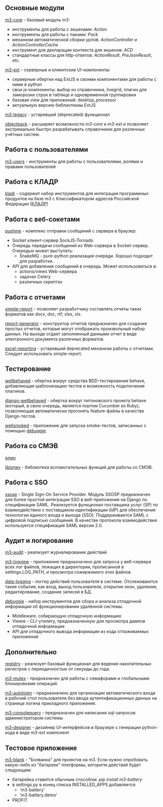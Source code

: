 <!-- 
.. title: Модули m3
.. slug: modules
.. date: 2014/03/17 14:15:52
.. tags: 
.. link: 
.. description: 
.. type: text
-->

Основные модули
----------------

[m3-core](http://m3-core.readthedocs.org/) - базовый модуль m3:

  - инструменты для работы с экшенами: *Action*
  - инструменты для работы с паками: *Pack*
  - механизм автоматической сборки урлов: *ActionController* и *ActionControllerCache*
  - инструмент для декларации контекста для экшенов: *ACD*
  - cтандартные классы для http-ответов: *ActionResult*, *PreJsonResult*, etc.

[m3-ext](http://m3-ext.readthedocs.org/) - серверные и клиентские UI-компоненты:

  - серверные обертки над ExtJS и своими компонентами для работы с ними в python
  - свои js-компоненты: выбор из справочника, livegrid, плагин для заморозки строк в таблице и одновременной группировки
  - базовая view для приложений: desktop_processor
  - актуальную версию библиотекиы ExtJS


[m3-legacy](http://m3-legacy.readthedocs.org/) - устаревший (deprecated) функционал

[objectpack](http://objectpack.readthedocs.org/) - расширяет возможности *m3-core* и *m3-ext* и
позволяет экстремально быстро разрабатывать справочники для различных учётных систем.

Работа с пользователями
-----------------------

[m3-users](http://m3-users.readthedocs.org/) - инструменты для работы с пользователями, ролями и правами пользователей

Работа с КЛАДР
-----------------

[kladr](http://m3-kladr.readthedocs.org/) - содержит набор инструментов для интеграции программных продуктов на базе m3
с Классификатором адресов Российской Федерации ([КЛАДР](http://ru.wikipedia.org/wiki/%D0%9A%D0%9B%D0%90%D0%94%D0%A0))


Работа с веб-сокетами
---------------------

[pushme](https://bitbucket.org/barsgroup/pushme) - комплекс отправки сообщений с сервера в браузер:

- Socket клиент-сервер SockJS-Tornado
- Очередь передачи сообщений из Web-сервера в Socket-сервер. Очередью может выступать:
    - SnakeMQ - pure-python реализация очереди. Хорошо подходит для разработки.
- API для добавления сообщений в очередь. Может использоваться в:
    - actions/views Web-сервера
    - задачах Celery
    - различных скриптах

Работа с отчетами
-----------------

[simple-report](http://simple-report.readthedocs.org/) -
позволяет разработчику составлять отчеты таких форматов как docx, doc, rtf; xlsx, xls.

[report-generator](http://report-generator.readthedocs.org/) - конструктор отчетов предназначен для создания простых отчетов,
которые могут отображать произвольный набор данных.
На выходе отдает заполненный данными отчет в виде электронного документа различных форматов.

[excel-reporting](https://bitbucket.org/barsgroup/excel-reporting) - устаревший deprecated механизм работы с отчетами.
Следует использовать simple-report.

Тестирование
------------

[wellbehaved](http://wellbehaved.readthedocs.org/) - обертка вокруг средства BDD-тестирования behave, добавляющая шаблонизацию тестов и возможность подключения плагинов.

[django-wellbehaved](https://bitbucket.org/barsgroup/django-wellbehaved) -
обертка вокруг питоновского проекта behave (который, в свою очередь, является портом Cucumber из Ruby),
позволяющая автоматически прогонять feature-файлы в качестве Django-тестов.

[wellsmoked](https://bitbucket.org/barsgroup/wellsmoked) - приложение для запуска smoke-тестов, записанных с помощью [debuggie](https://bitbucket.org/barsgroup/debuggie).

Работа со СМЭВ
-----------------

[smev](https://bitbucket.org/barsgroup/smev)

[libsmev](https://bitbucket.org/barsgroup/libsmev) - библиотека вспомогательных функций для работы со СМЭВ.


Работа с SSO
------------

[ssosp](http://ssosp.readthedocs.org/) - Single Sign-On Service Provider.
Модуль SSOSP предназначен для более простой интеграции SSO в веб-приложения на Django по спецификации SAML.
Реализуется функционал поставщика услуг (SP) по взаимодействию с поставщиком идентификации (IdP) для
обеспечения технологии единого входа и выхода (SSO). Поддерживается SAML с цифровой подписью сообщений.
В качестве протокола взаимодействия используется спецификация SAML версии 2.0.


 Аудит и логирование
--------------------

[m3-audit](http://m3-audit.readthedocs.org/ru/latest/) - реализует журналирование действий

[m3-logview](http://m3-logview.readthedocs.org/ru/latest/) - приложение предназначено для запроса у веб-сервера всех лог файлов,
лежащих в директории, прописанной в settings.LOG_PATH, и просмотра сожержимого этих файлов

[data-logging](http://data-logging.readthedocs.org/ru/latest/) - логгер действий пользователя в системе.
Отслеживаются такие события, как вход, выход пользователя, открытие окон, удаление, редактирование, создание записей в БД.

[debuggie](https://bitbucket.org/barsgroup/debuggie) -
набор инструментов для сбора и анализа отладочной информации об функционировании удалённой системы.

- Middleware, собирающую отладочную информацию
- Viewie - CLI-утилиту, предназначенную для просмотра дампов отладочной информации
- API для отладочного вывода информации из кода отлаживаемых приложений


Дополнительно
--------------

[registry](https://bitbucket.org/barsgroup/registry) - реализует базовый функционал для ведения
накопительных регистров с периодичностью от секунды до года.

[m3-mutex](http://m3-mutex.readthedocs.org/) - предназначен для работы с семафорами и глобальными блокировками операций.

[m3-autologin](https://bitbucket.org/barsgroup/m3-autologin) - предназначено для организации автоматического
входа в рабочий стол пользователя без ввода аутентификационных данных на странице логина прикладного приложения.

[m3-consolequery](https://bitbucket.org/barsgroup/m3-consolequery) - предназначен для написания sql-запросов администратором
системы

[m3-designer](http://m3-designer.readthedocs.org/) - дизайнер UI-интерфейсов в браузере с генерации python-кода в виде
m3-ext компонент


Тестовое приложение
-------------------

[m3-blank](https://bitbucket.org/barsgroup/m3-blank) -
"Болванка" для проектов на m3. Если нужно опробовать какую-либо из "батареек" платформы, алгоритм действий будет следующим:

- батарейка ставится обычным способом: *pip install m3-battery*
- в settings.py в конец списка INSTALLED_APPS добавляется
    - 'm3-battery'
    - 'm3-battery.demo'
- PROFIT
